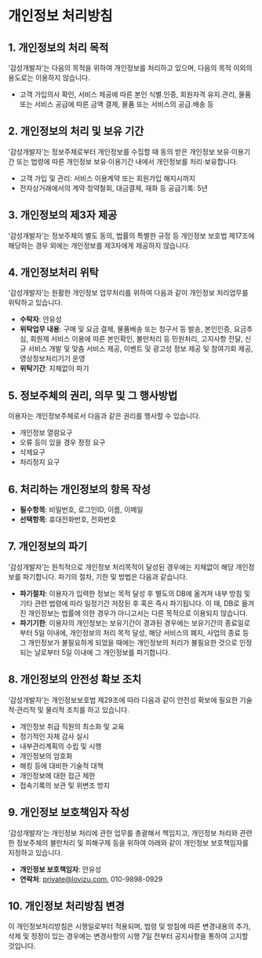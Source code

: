 # 개인정보 처리방침

## 1. 개인정보의 처리 목적
‘감성개발자’는 다음의 목적을 위하여 개인정보를 처리하고 있으며, 다음의 목적 이외의 용도로는 이용하지 않습니다.
- 고객 가입의사 확인, 서비스 제공에 따른 본인 식별.인증, 회원자격 유지.관리, 물품 또는 서비스 공급에 따른 금액 결제, 물품 또는 서비스의 공급.배송 등

## 2. 개인정보의 처리 및 보유 기간
‘감성개발자’는 정보주체로부터 개인정보를 수집할 때 동의 받은 개인정보 보유·이용기간 또는 법령에 따른 개인정보 보유·이용기간 내에서 개인정보를 처리·보유합니다.
- 고객 가입 및 관리: 서비스 이용계약 또는 회원가입 해지시까지
- 전자상거래에서의 계약·청약철회, 대금결제, 재화 등 공급기록: 5년

## 3. 개인정보의 제3자 제공
‘감성개발자’는 정보주체의 별도 동의, 법률의 특별한 규정 등 개인정보 보호법 제17조에 해당하는 경우 외에는 개인정보를 제3자에게 제공하지 않습니다.

## 4. 개인정보처리 위탁
‘감성개발자’는 원활한 개인정보 업무처리를 위하여 다음과 같이 개인정보 처리업무를 위탁하고 있습니다.
- **수탁자**: 안유성
- **위탁업무 내용**: 구매 및 요금 결제, 물품배송 또는 청구서 등 발송, 본인인증, 요금추심, 회원제 서비스 이용에 따른 본인확인, 불만처리 등 민원처리, 고지사항 전달, 신규 서비스 개발 및 맞춤 서비스 제공, 이벤트 및 광고성 정보 제공 및 참여기회 제공, 영상정보처리기기 운영
- **위탁기간**: 지체없이 파기

## 5. 정보주체의 권리, 의무 및 그 행사방법
이용자는 개인정보주체로서 다음과 같은 권리를 행사할 수 있습니다.
- 개인정보 열람요구
- 오류 등이 있을 경우 정정 요구
- 삭제요구
- 처리정지 요구

## 6. 처리하는 개인정보의 항목 작성
- **필수항목**: 비밀번호, 로그인ID, 이름, 이메일
- **선택항목**: 휴대전화번호, 전화번호

## 7. 개인정보의 파기
‘감성개발자’는 원칙적으로 개인정보 처리목적이 달성된 경우에는 지체없이 해당 개인정보를 파기합니다. 파기의 절차, 기한 및 방법은 다음과 같습니다.
- **파기절차**: 이용자가 입력한 정보는 목적 달성 후 별도의 DB에 옮겨져 내부 방침 및 기타 관련 법령에 따라 일정기간 저장된 후 혹은 즉시 파기됩니다. 이 때, DB로 옮겨진 개인정보는 법률에 의한 경우가 아니고서는 다른 목적으로 이용되지 않습니다.
- **파기기한**: 이용자의 개인정보는 보유기간이 경과된 경우에는 보유기간의 종료일로부터 5일 이내에, 개인정보의 처리 목적 달성, 해당 서비스의 폐지, 사업의 종료 등 그 개인정보가 불필요하게 되었을 때에는 개인정보의 처리가 불필요한 것으로 인정되는 날로부터 5일 이내에 그 개인정보를 파기합니다.

## 8. 개인정보의 안전성 확보 조치
‘감성개발자’는 개인정보보호법 제29조에 따라 다음과 같이 안전성 확보에 필요한 기술적·관리적 및 물리적 조치를 하고 있습니다.
- 개인정보 취급 직원의 최소화 및 교육
- 정기적인 자체 감사 실시
- 내부관리계획의 수립 및 시행
- 개인정보의 암호화
- 해킹 등에 대비한 기술적 대책
- 개인정보에 대한 접근 제한
- 접속기록의 보관 및 위변조 방지

## 9. 개인정보 보호책임자 작성
‘감성개발자’는 개인정보 처리에 관한 업무를 총괄해서 책임지고, 개인정보 처리와 관련한 정보주체의 불만처리 및 피해구제 등을 위하여 아래와 같이 개인정보 보호책임자를 지정하고 있습니다.
- **개인정보 보호책임자**: 안유성
- **연락처**: private@lovizu.com, 010-9898-0929

## 10. 개인정보 처리방침 변경
이 개인정보처리방침은 시행일로부터 적용되며, 법령 및 방침에 따른 변경내용의 추가, 삭제 및 정정이 있는 경우에는 변경사항의 시행 7일 전부터 공지사항을 통하여 고지할 것입니다.
